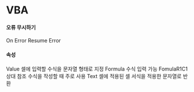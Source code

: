 # VBA


#### 오류 무시하기
On Error Resume Error

#### 속성
Value 셀에 입력할 수식을 문자열 형태로 지정
Formula 수식 입력 가능
FomulaR1C1 상대 참조 수식을 작성할 때 주로 사용
Text 셀에 적용된 셀 서식을 적용한 문자열로 반환
